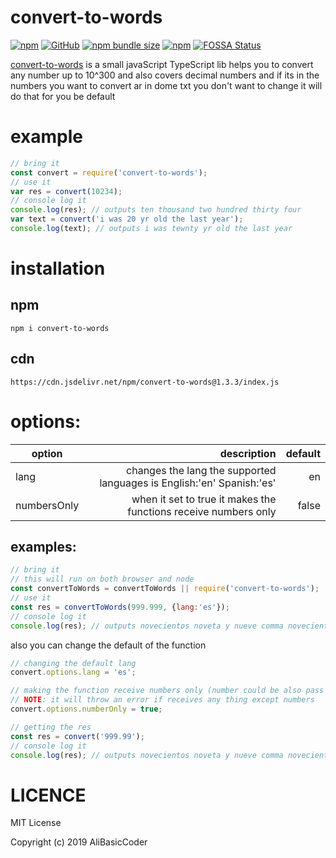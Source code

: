 # convert-to-words

[![npm](https://img.shields.io/npm/v/convert-to-words.svg)](https://www.npmjs.com/package/convert-to-words)
[![GitHub](https://img.shields.io/github/license/AliBasicCoder/convert-to-words.svg)](https://github.com/AliBasicCoder/convert-to-words/)
[![npm bundle size](https://img.shields.io/bundlephobia/min/convert-to-words.svg?style=plastic)](https://bundlephobia.com/result?p=convert-to-words@latest)
[![npm](https://img.shields.io/npm/dm/convert-to-words.svg)](https://www.npmjs.com/package/convert-to-words)
[![FOSSA Status](https://app.fossa.com/api/projects/git%2Bgithub.com%2FAliBasicCoder%2Fconvert-to-words.svg?type=small)](https://app.fossa.com/projects/git%2Bgithub.com%2FAliBasicCoder%2Fconvert-to-words?ref=badge_small)

[convert-to-words](https://github.com/AliBasicCoder/convert-to-words/) is a small javaScript TypeScript lib helps you to convert any number up
to 10^300 and also covers decimal numbers and
if its in the numbers you want to convert ar in dome txt you don't
want to change it will do that for you be default 
# example
```js
// bring it
const convert = require('convert-to-words');
// use it
var res = convert(10234);
// console log it
console.log(res); // outputs ten thousand two hundred thirty four
var text = convert('i was 20 yr old the last year');
console.log(text); // outputs i was tewnty yr old the last year
```
# installation
## npm
```shell
npm i convert-to-words
```
## cdn
```
https://cdn.jsdelivr.net/npm/convert-to-words@1.3.3/index.js
```
# options:

| option      |                                                           description | default |
| ----------- | --------------------------------------------------------------------: | ------: |
| lang        | changes the lang the supported languages is English:'en' Spanish:'es' |      en |
| numbersOnly |       when it set to true it makes the functions receive numbers only |   false |


## examples:
```js
// bring it
// this will run on both browser and node
const convertToWords = convertToWords || require('convert-to-words');
// use it
const res = convertToWords(999.999, {lang:'es'});
// console log it
console.log(res); // outputs novecientos noveta y nueve comma novecientos noveta y nueve
```
also you can change the default of the function
```js
// changing the default lang
convert.options.lang = 'es';

// making the function receive numbers only (number could be also pass in as string)
// NOTE: it will throw an error if receives any thing except numbers
convert.options.numberOnly = true;

// getting the res
const res = convert('999.99');
// console log it
console.log(res); // outputs novecientos noveta y nueve comma novecientos noveta y nueve
```

# LICENCE
MIT License

Copyright (c) 2019 AliBasicCoder
